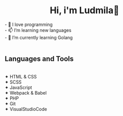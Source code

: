 <h1 align="center">Hi, i'm Ludmila👋</h1>
- 💞️ I love programming
<br>- 📫 I’m learning new languages
<br>- 🌱 I’m currently learning Golang
<br>
<br><h2> Languages and Tools</h4>
<br>✦ HTML & CSS
<br>✦ SCSS
<br>✦ JavaScript
<br>✦ Webpack & Babel
<br>✦ PHP
<br>✦ Git
<br>✦ VisualStudioCode
